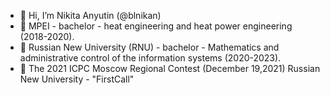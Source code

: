 - 👋 Hi, I’m Nikita Anyutin (@blnikan)
- 🌱 MPEI - bachelor - heat engineering and heat power engineering (2018-2020). 
- 🌱 Russian New University (RNU) - bachelor - Mathematics and administrative control of the information systems (2020-2023).
- 🌱 The 2021 ICPC Moscow Regional Contest (December 19,2021) Russian New University - "FirstCall"
